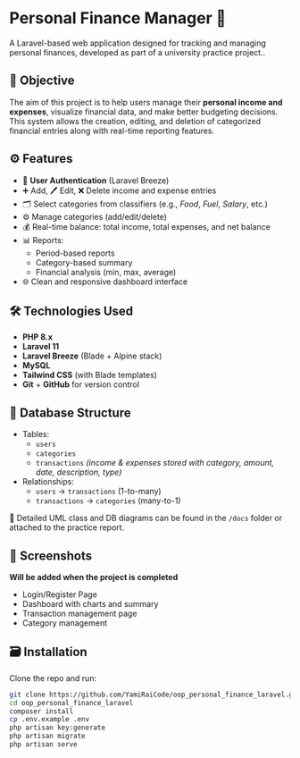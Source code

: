 # Personal Finance Manager 💸

A Laravel-based web application designed for tracking and managing personal finances, developed as part of a university practice project..

## 🎯 Objective

The aim of this project is to help users manage their **personal income and expenses**, visualize financial data, and make better budgeting decisions. This system allows the creation, editing, and deletion of categorized financial entries along with real-time reporting features.

## ⚙️ Features

- 🔐 **User Authentication** (Laravel Breeze)
- ➕ Add, 🖊️ Edit, ❌ Delete income and expense entries
- 🗂️ Select categories from classifiers (e.g., *Food*, *Fuel*, *Salary*, etc.)
- ⚙️ Manage categories (add/edit/delete)
- 💰 Real-time balance: total income, total expenses, and net balance
- 📊 Reports:
  - Period-based reports
  - Category-based summary
  - Financial analysis (min, max, average)
- 🌐 Clean and responsive dashboard interface

## 🛠️ Technologies Used

- **PHP 8.x**
- **Laravel 11**
- **Laravel Breeze** (Blade + Alpine stack)
- **MySQL** 
- **Tailwind CSS** (with Blade templates)
- **Git** + **GitHub** for version control

## 🧱 Database Structure

- Tables:
  - `users`
  - `categories`
  - `transactions` *(income & expenses stored with category, amount, date, description, type)*
- Relationships:
  - `users` → `transactions` (1-to-many)
  - `transactions` → `categories` (many-to-1)

📌 Detailed UML class and DB diagrams can be found in the `/docs` folder or attached to the practice report.

## 📸 Screenshots

**Will be added when the project is completed**

- Login/Register Page  
- Dashboard with charts and summary  
- Transaction management page  
- Category management  

## 🗃️ Installation

Clone the repo and run:

```bash
git clone https://github.com/YamiRaiCode/oop_personal_finance_laravel.git
cd oop_personal_finance_laravel
composer install
cp .env.example .env
php artisan key:generate
php artisan migrate
php artisan serve

